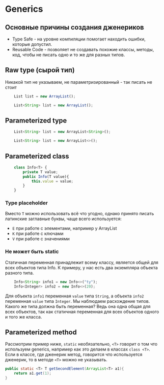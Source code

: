 # Generics

## Основные причины создания дженериков
+ Type Safe - на уровне компиляции помогает находить ошибки, которые допустил.
+ Reusable Code - позволяет не создавать похожие классы, методы, код, чтобы не писать одно и то же для разных типов.


## Raw type (сырой тип)
Никакой тип не указываем, не параметризированный - так писать не стоит
```js
    List list = new ArrayList();
```
```js
    List<String> list = new ArrayList();
```


## Parameterized type
```js
    List<String> list = new ArrayList<String>();
```
```js
    List<String> list = new ArrayList<>();
```

## Parameterized class
```js
    class Info<T> {
        private T value;
        public Info(T value){
            this.value = value;
        }
    }
```
### Type placeholder
Вместо ``T`` можно использовать всё что угодно, однако принято писать латинские заглавные буквы, чаще всего используется: 
+ ``E`` при работе с элементами, например у ArrayList
+ ``K`` при работе с ключами
+ ``V`` при работе с значениями

###  Не может быть static
Статичная переменная принадлежит всему классу, является общей для всех объектов типа Info. К примеру, у нас есть два экземпляра объекта разного типа.
```js
    Info<String> info1 = new Info<>("ty");
    Info<Integer> info2 = new Info<>(20);
```
Для объекта ``info1`` переменная ``value`` типа ``String``, а объекта ``info2`` переменная ``value`` типа ``Integer``. Мы наблюдаем расхождение типов. Какого же типа должна быть переменная? Ведь она одна общая для всех объектов, так как статичная переменная для всех объектов одного и того же класса.

## Parameterized method
Рассмотрим пример ниже, `static` необязательно, `<T>` говорит о том что используем generics, например как это делаем в классах `class <T>`. Если в классе, где дженерик метод, говорится что используется дженерик, то в методе `<T>` можно не указывать.
```java
public static <T> T getSecondElement(ArrayList<T> a1){
    return a1.get(1);
}
```